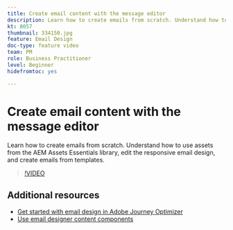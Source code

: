 ```yaml
---
title: Create email content with the message editor 
description: Learn how to create emails from scratch. Understand how to use assets from the AEM Assets Essentials library, edit the responsive email design, and create emails from templates. 
kt: 8057
thumbnail: 334150.jpg
feature: Email Design
doc-type: feature video
team: PM
role: Business Practitioner
level: Beginner
hidefromtoc: yes

---
```


# Create email content with the message editor 

Learn how to create emails from scratch. Understand how to use assets from the AEM Assets Essentials library, edit the responsive email design, and create emails from templates. 

>[!VIDEO](https://video.tv.adobe.com/v/334150?quality=12)

## Additional resources

* [Get started with email design in Adobe Journey Optimizer](https://experienceleague.adobe.com/docs/journey-optimizer/using/create-messages/email-designer/design-emails.html)
* [Use email designer content components](https://experienceleague.adobe.com/docs/journey-optimizer/using/create-messages/email-designer/design-emails.html)
